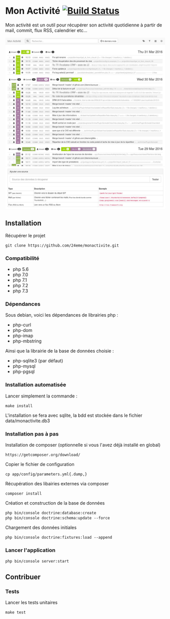 Mon Activité [![Build Status](https://travis-ci.org/24eme/monactivite.svg?branch=master)](https://travis-ci.org/24eme/monactivite)
============

Mon activité est un outil pour récupérer son activité quotidienne à partir de mail, commit, flux RSS, calendrier etc...

![Page d'acceuil](docs/interface_home.jpg "Page d'acceuil")
![Liste des sources](docs/interface_source.jpg "Liste des sources")

Installation
------------

Récupérer le projet

    git clone https://github.com/24eme/monactivite.git

### Compatibilité

 - php 5.6
 - php 7.0
 - php 7.1
 - php 7.2
 - php 7.3

### Dépendances

Sous debian, voici les dépendances de librairies php :

 - php-curl
 - php-dom
 - php-imap
 - php-mbstring

Ainsi que la librairie de la base de données choisie :

 - php-sqlite3 (par défaut)
 - php-mysql
 - php-pgsql

### Installation automatisée

Lancer simplement la commande :

    make install

L'installation se fera avec sqlite, la bdd est stockée dans le fichier data/monactivite.db3

### Installation pas à pas

Installation de composer (optionnelle si vous l'avez déjà installé en global)

    https://getcomposer.org/download/

Copier le fichier de configuration

    cp app/config/parameters.yml{.dump,}

Récupération des libairies externes via composer

    composer install

Création et construction de la base de données

    php bin/console doctrine:database:create
    php bin/console doctrine:schema:update --force

Chargement des données initiales

    php bin/console doctrine:fixtures:load --append

### Lancer l'application

    php bin/console server:start


Contribuer
----------

### Tests

Lancer les tests unitaires

    make test
